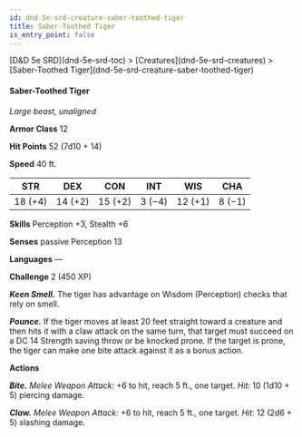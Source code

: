```yaml
---
id: dnd-5e-srd-creature-saber-toothed-tiger
title: Saber-Toothed Tiger
is_entry_point: false
---
```


<breadcrumb>
[D&D 5e SRD](dnd-5e-srd-toc) >  [Creatures](dnd-5e-srd-creatures) > [Saber-Toothed Tiger](dnd-5e-srd-creature-saber-toothed-tiger)
</breadcrumb>

#### Saber-Toothed Tiger

*Large beast, unaligned*

**Armor Class** 12

**Hit Points** 52 (7d10 + 14)

**Speed** 40 ft.

| STR     | DEX     | CON     | INT    | WIS     | CHA    |
|---------|---------|---------|--------|---------|--------|
| 18 (+4) | 14 (+2) | 15 (+2) | 3 (−4) | 12 (+1) | 8 (−1) |

**Skills** Perception +3, Stealth +6

**Senses** passive Perception 13

**Languages** —

**Challenge** 2 (450 XP)

***Keen Smell.*** The tiger has advantage on Wisdom (Perception) checks that rely on smell.

***Pounce.*** If the tiger moves at least 20 feet straight toward a creature and then hits it with a claw attack on the same turn, that target must succeed on a DC 14 Strength saving throw or be knocked prone. If the target is prone, the tiger can make one bite attack against it as a bonus action.

**Actions**

***Bite.*** *Melee Weapon Attack:* +6 to hit, reach 5 ft., one target. *Hit:* 10 (1d10 + 5) piercing damage.

***Claw.*** *Melee Weapon Attack:* +6 to hit, reach 5 ft., one target. *Hit:* 12 (2d6 + 5) slashing damage.

